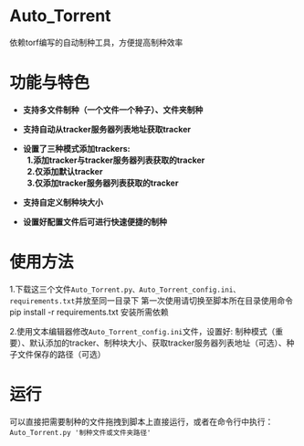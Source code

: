 # Auto_Torrent

依赖torf编写的自动制种工具，方便提高制种效率

# 功能与特色
- **支持多文件制种（一个文件一个种子）、文件夹制种**

- **支持自动从tracker服务器列表地址获取tracker**

- **设置了三种模式添加trackers:**
\
&ensp;**1.添加tracker与tracker服务器列表获取的tracker**\
&ensp;**2.仅添加默认tracker**\
&ensp;**3.仅添加tracker服务器列表获取的tracker**

- **支持自定义制种块大小**

- **设置好配置文件后可进行快速便捷的制种**

# 使用方法

1.下载这三个文件`Auto_Torrent.py、Auto_Torrent_config.ini、requirements.txt`并放至同一目录下
   第一次使用请切换至脚本所在目录使用命令pip install -r requirements.txt 安装所需依赖
  
2.使用文本编辑器修改`Auto_Torrent_config.ini`文件，设置好: 制种模式（重要）、默认添加的tracker、制种块大小、获取tracker服务器列表地址（可选）、种子文件保存的路径（可选）

# 运行
可以直接把需要制种的文件拖拽到脚本上直接运行，或者在命令行中执行： `Auto_Torrent.py '制种文件或文件夹路径'`
